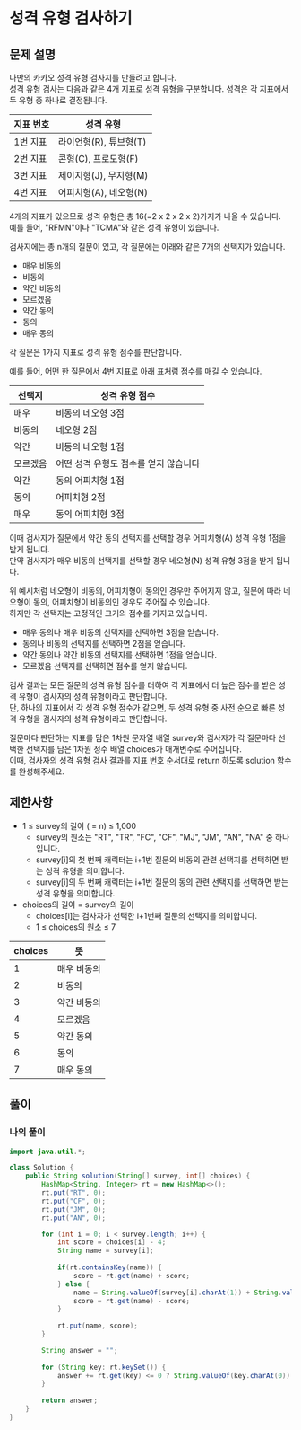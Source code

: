 # 성격 유형 검사하기
## 문제 설명
나만의 카카오 성격 유형 검사지를 만들려고 합니다.  
성격 유형 검사는 다음과 같은 4개 지표로 성격 유형을 구분합니다. 성격은 각 지표에서 두 유형 중 하나로 결정됩니다.

|지표 번호|성격 유형|
|-|-|
|1번 지표|라이언형(R), 튜브형(T)|
|2번 지표|콘형(C), 프로도형(F)|
|3번 지표|제이지형(J), 무지형(M)|
|4번 지표|어피치형(A), 네오형(N)|

4개의 지표가 있으므로 성격 유형은 총 16(=2 x 2 x 2 x 2)가지가 나올 수 있습니다.  
예를 들어, "RFMN"이나 "TCMA"와 같은 성격 유형이 있습니다.

검사지에는 총 n개의 질문이 있고, 각 질문에는 아래와 같은 7개의 선택지가 있습니다.  

* 매우 비동의
* 비동의
* 약간 비동의
* 모르겠음
* 약간 동의
* 동의
* 매우 동의

각 질문은 1가지 지표로 성격 유형 점수를 판단합니다.

예를 들어, 어떤 한 질문에서 4번 지표로 아래 표처럼 점수를 매길 수 있습니다.

|선택지|성격 유형 점수|
|-|-|
|매우|비동의	네오형 3점|
|비동의|네오형 2점|
|약간|비동의	네오형 1점|
|모르겠음|어떤 성격 유형도 점수를 얻지 않습니다|
|약간|동의	어피치형 1점|
|동의|어피치형 2점|
|매우|동의	어피치형 3점|

이때 검사자가 질문에서 약간 동의 선택지를 선택할 경우 어피치형(A) 성격 유형 1점을 받게 됩니다.  
만약 검사자가 매우 비동의 선택지를 선택할 경우 네오형(N) 성격 유형 3점을 받게 됩니다.

위 예시처럼 네오형이 비동의, 어피치형이 동의인 경우만 주어지지 않고, 질문에 따라 네오형이 동의, 어피치형이 비동의인 경우도 주어질 수 있습니다.  
하지만 각 선택지는 고정적인 크기의 점수를 가지고 있습니다.

* 매우 동의나 매우 비동의 선택지를 선택하면 3점을 얻습니다.  
* 동의나 비동의 선택지를 선택하면 2점을 얻습니다.  
* 약간 동의나 약간 비동의 선택지를 선택하면 1점을 얻습니다.  
* 모르겠음 선택지를 선택하면 점수를 얻지 않습니다.  

검사 결과는 모든 질문의 성격 유형 점수를 더하여 각 지표에서 더 높은 점수를 받은 성격 유형이 검사자의 성격 유형이라고 판단합니다.  
단, 하나의 지표에서 각 성격 유형 점수가 같으면, 두 성격 유형 중 사전 순으로 빠른 성격 유형을 검사자의 성격 유형이라고 판단합니다.  

질문마다 판단하는 지표를 담은 1차원 문자열 배열 survey와 검사자가 각 질문마다 선택한 선택지를 담은 1차원 정수 배열 choices가 매개변수로 주어집니다.   
이때, 검사자의 성격 유형 검사 결과를 지표 번호 순서대로 return 하도록 solution 함수를 완성해주세요.  

## 제한사항
* 1 ≤ survey의 길이 ( = n) ≤ 1,000
  * survey의 원소는 "RT", "TR", "FC", "CF", "MJ", "JM", "AN", "NA" 중 하나입니다.
  * survey[i]의 첫 번째 캐릭터는 i+1번 질문의 비동의 관련 선택지를 선택하면 받는 성격 유형을 의미합니다.
  * survey[i]의 두 번째 캐릭터는 i+1번 질문의 동의 관련 선택지를 선택하면 받는 성격 유형을 의미합니다.
* choices의 길이 = survey의 길이
  * choices[i]는 검사자가 선택한 i+1번째 질문의 선택지를 의미합니다.
  * 1 ≤ choices의 원소 ≤ 7

|choices|뜻|
|-|-|
|1|매우 비동의|
|2|비동의|
|3|약간 비동의|
|4|모르겠음|
|5|약간 동의|
|6|동의|
|7|매우 동의|

## 풀이
### 나의 풀이
```java
import java.util.*;

class Solution {
    public String solution(String[] survey, int[] choices) {
        HashMap<String, Integer> rt = new HashMap<>();
        rt.put("RT", 0);
        rt.put("CF", 0);
        rt.put("JM", 0);
        rt.put("AN", 0);

        for (int i = 0; i < survey.length; i++) {
            int score = choices[i] - 4;
            String name = survey[i];
            
            if(rt.containsKey(name)) {
                score = rt.get(name) + score;
            } else {
                name = String.valueOf(survey[i].charAt(1)) + String.valueOf(survey[i].charAt(0));
                score = rt.get(name) - score;
            }
            
            rt.put(name, score);
        }

        String answer = "";
        
        for (String key: rt.keySet()) {
            answer += rt.get(key) <= 0 ? String.valueOf(key.charAt(0)) : String.valueOf(key.charAt(1));
        }
    
        return answer;
    }
}
```  